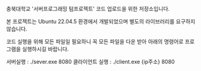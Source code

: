 충북대학교 '서버프로그래밍 텀프로젝트' 코드 업로드을 위한 저장소입니다.

본 프로젝트는 Ubuntu 22.04.5 환경에서 개발되었으며 별도의 라이브러리를 요구하지 않습니다.

코드 실행을 위해 모든 파일일 필요하니 꼭 모든 파일을 다운 받아 아래의 명령어로 프로그램을 실행하시길 바랍니다.

서버실행 : ./sever.exe 8080
클라이언트 실행 : ./client.exe {ip주소} 8080

